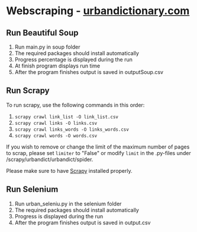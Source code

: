 # Webscraping - [urbandictionary.com](https://www.urbandictionary.com/)

## Run Beautiful Soup

1. Run main.py in soup folder
2. The required packages should install automatically
3. Progress percentage is displayed during the run
4. At finish program displays run time
5. After the program finishes output is saved in outputSoup.csv

## Run Scrapy
To run scrapy, use the following commands in this order: 
1. `scrapy crawl link_list -O link_list.csv`
2. `scrapy crawl links -O links.csv`
3. `scrapy crawl links_words -O links_words.csv`
4. `scrapy crawl words -O words.csv`

If you wish to remove or change the limit of the maximum number of pages to scrap, please set `limiter` to "False" 
or modify `limit` in the .py-files under /scrapy/urbandict/urbandict/spider.

Please make sure to have [Scrapy](https://docs.scrapy.org/en/latest/) installed properly.

## Run Selenium

1. Run urban_seleniu.py in the selenium folder
2. The required packages should install automatically
3. Progress is displayed during the run
4. After the program finishes output is saved in output.csv

